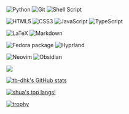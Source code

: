 ![Python](https://img.shields.io/badge/python-3670A0?style=for-the-badge&logo=python&logoColor=ffdd54)
![Git](https://img.shields.io/badge/git-%23F05033.svg?style=for-the-badge&logo=git&logoColor=white)
![Shell Script](https://img.shields.io/badge/shell_script-%23121011.svg?style=for-the-badge&logo=gnu-bash&logoColor=white)

![HTML5](https://img.shields.io/badge/html5-%23E34F26.svg?style=for-the-badge&logo=html5&logoColor=white)
![CSS3](https://img.shields.io/badge/css3-%231572B6.svg?style=for-the-badge&logo=css3&logoColor=white)
![JavaScript](https://img.shields.io/badge/javascript-%23323330.svg?style=for-the-badge&logo=javascript&logoColor=%23F7DF1E)
![TypeScript](https://img.shields.io/badge/typescript-%23007ACC.svg?style=for-the-badge&logo=typescript&logoColor=white)

![LaTeX](https://img.shields.io/badge/latex-%23008080.svg?style=for-the-badge&logo=latex&logoColor=white)
![Markdown](https://img.shields.io/badge/markdown-%23000000.svg?style=for-the-badge&logo=markdown&logoColor=white)

![Fedora package](https://img.shields.io/badge/fedora-294172?style=for-the-badge&logo=fedora)
![Hyprland](https://img.shields.io/badge/Hyprland-%23000000.svg?style=for-the-badge&logo=hyprland)

![Neovim](https://img.shields.io/badge/NeoVim-%2357A143.svg?&style=for-the-badge&logo=neovim&logoColor=white)
![Obsidian](https://img.shields.io/badge/obsidian-%23000000.svg?style=for-the-badge&logo=obsidian&logoColor=white)

![](https://dcbadge.vercel.app/api/shield/876607304236163102)

[![tb-dhk's GitHub stats](https://github-readme-stats.vercel.app/api?username=tb-dhk&theme=tokyonight&hide_border=true)](https://github.com/anuraghazra/github-readme-stats)

[![shua's top langs!](https://github-readme-stats.vercel.app/api/top-langs/?username=tb-dhk&theme=tokyonight&langs_count=20&hide_border=true)](https://github.com/anuraghazra/github-readme-stats)

[![trophy](https://github-profile-trophy.vercel.app/?username=tb-dhk&theme=tokyonight)](https://github.com/ryo-ma/github-profile-trophy)
